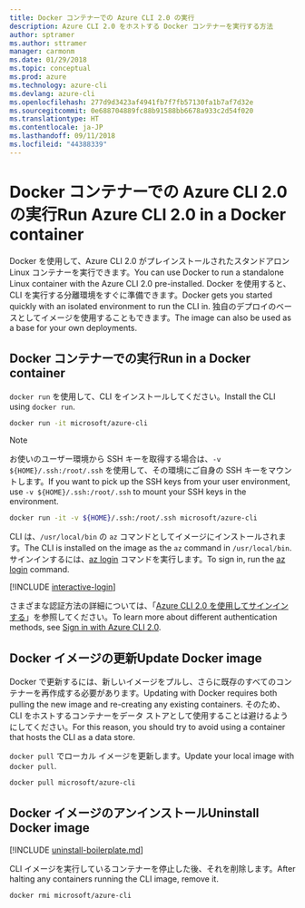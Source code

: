 ```yaml
---
title: Docker コンテナーでの Azure CLI 2.0 の実行
description: Azure CLI 2.0 をホストする Docker コンテナーを実行する方法
author: sptramer
ms.author: sttramer
manager: carmonm
ms.date: 01/29/2018
ms.topic: conceptual
ms.prod: azure
ms.technology: azure-cli
ms.devlang: azure-cli
ms.openlocfilehash: 277d9d3423af4941fb7f7fb57130fa1b7af7d32e
ms.sourcegitcommit: 0e688704889fc88b91588bb6678a933c2d54f020
ms.translationtype: HT
ms.contentlocale: ja-JP
ms.lasthandoff: 09/11/2018
ms.locfileid: "44388339"
---
```

# <a name="run-azure-cli-20-in-a-docker-container"></a><span data-ttu-id="4f206-103">Docker コンテナーでの Azure CLI 2.0 の実行</span><span class="sxs-lookup"><span data-stu-id="4f206-103">Run Azure CLI 2.0 in a Docker container</span></span>

<span data-ttu-id="4f206-104">Docker を使用して、Azure CLI 2.0 がプレインストールされたスタンドアロン Linux コンテナーを実行できます。</span><span class="sxs-lookup"><span data-stu-id="4f206-104">You can use Docker to run a standalone Linux container with the Azure CLI 2.0 pre-installed.</span></span> <span data-ttu-id="4f206-105">Docker を使用すると、CLI を実行する分離環境をすぐに準備できます。</span><span class="sxs-lookup"><span data-stu-id="4f206-105">Docker gets you started quickly with an isolated environment to run the CLI in.</span></span> <span data-ttu-id="4f206-106">独自のデプロイのベースとしてイメージを使用することもできます。</span><span class="sxs-lookup"><span data-stu-id="4f206-106">The image can also be used as a base for your own deployments.</span></span>

## <a name="run-in-a-docker-container"></a><span data-ttu-id="4f206-107">Docker コンテナーでの実行</span><span class="sxs-lookup"><span data-stu-id="4f206-107">Run in a Docker container</span></span>

<span data-ttu-id="4f206-108">`docker run` を使用して、CLI をインストールしてください。</span><span class="sxs-lookup"><span data-stu-id="4f206-108">Install the CLI using `docker run`.</span></span>

   ```bash
   docker run -it microsoft/azure-cli
   ```

> [!NOTE]
> <span data-ttu-id="4f206-109">お使いのユーザー環境から SSH キーを取得する場合は、`-v ${HOME}/.ssh:/root/.ssh` を使用して、その環境にご自身の SSH キーをマウントします。</span><span class="sxs-lookup"><span data-stu-id="4f206-109">If you want to pick up the SSH keys from your user environment, use `-v ${HOME}/.ssh:/root/.ssh` to mount your SSH keys in the environment.</span></span>
>
> ```bash
> docker run -it -v ${HOME}/.ssh:/root/.ssh microsoft/azure-cli
> ```

<span data-ttu-id="4f206-110">CLI は、`/usr/local/bin` の `az` コマンドとしてイメージにインストールされます。</span><span class="sxs-lookup"><span data-stu-id="4f206-110">The CLI is installed on the image as the `az` command in `/usr/local/bin`.</span></span> <span data-ttu-id="4f206-111">サインインするには、[az login](/cli/azure/reference-index#az-login) コマンドを実行します。</span><span class="sxs-lookup"><span data-stu-id="4f206-111">To sign in, run the [az login](/cli/azure/reference-index#az-login) command.</span></span>

[!INCLUDE [interactive-login](includes/interactive-login.md)]

<span data-ttu-id="4f206-112">さまざまな認証方法の詳細については、「[Azure CLI 2.0 を使用してサインインする](authenticate-azure-cli.md)」を参照してください。</span><span class="sxs-lookup"><span data-stu-id="4f206-112">To learn more about different authentication methods, see [Sign in with Azure CLI 2.0](authenticate-azure-cli.md).</span></span>

## <a name="update-docker-image"></a><span data-ttu-id="4f206-113">Docker イメージの更新</span><span class="sxs-lookup"><span data-stu-id="4f206-113">Update Docker image</span></span>

<span data-ttu-id="4f206-114">Docker で更新するには、新しいイメージをプルし、さらに既存のすべてのコンテナーを再作成する必要があります。</span><span class="sxs-lookup"><span data-stu-id="4f206-114">Updating with Docker requires both pulling the new image and re-creating any existing containers.</span></span> <span data-ttu-id="4f206-115">そのため、CLI をホストするコンテナーをデータ ストアとして使用することは避けるようにしてください。</span><span class="sxs-lookup"><span data-stu-id="4f206-115">For this reason, you should try to avoid using a container that hosts the CLI as a data store.</span></span>

<span data-ttu-id="4f206-116">`docker pull` でローカル イメージを更新します。</span><span class="sxs-lookup"><span data-stu-id="4f206-116">Update your local image with `docker pull`.</span></span>

```bash
docker pull microsoft/azure-cli
```

## <a name="uninstall-docker-image"></a><span data-ttu-id="4f206-117">Docker イメージのアンインストール</span><span class="sxs-lookup"><span data-stu-id="4f206-117">Uninstall Docker image</span></span>

[!INCLUDE [uninstall-boilerplate.md](includes/uninstall-boilerplate.md)]

<span data-ttu-id="4f206-118">CLI イメージを実行しているコンテナーを停止した後、それを削除します。</span><span class="sxs-lookup"><span data-stu-id="4f206-118">After halting any containers running the CLI image, remove it.</span></span>

```bash
docker rmi microsoft/azure-cli
```
